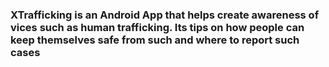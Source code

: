 ### XTrafficking is an Android App that helps create awareness of vices such as human trafficking. Its tips on how people can keep themselves safe from such and where to report such cases
